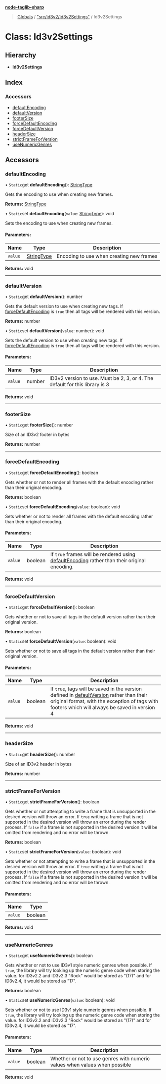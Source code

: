 **[node-taglib-sharp](../README.md)**

> [Globals](../globals.md) / ["src/id3v2/id3v2Settings"](../modules/_src_id3v2_id3v2settings_.md) / Id3v2Settings

# Class: Id3v2Settings

## Hierarchy

* **Id3v2Settings**

## Index

### Accessors

* [defaultEncoding](_src_id3v2_id3v2settings_.id3v2settings.md#defaultencoding)
* [defaultVersion](_src_id3v2_id3v2settings_.id3v2settings.md#defaultversion)
* [footerSize](_src_id3v2_id3v2settings_.id3v2settings.md#footersize)
* [forceDefaultEncoding](_src_id3v2_id3v2settings_.id3v2settings.md#forcedefaultencoding)
* [forceDefaultVersion](_src_id3v2_id3v2settings_.id3v2settings.md#forcedefaultversion)
* [headerSize](_src_id3v2_id3v2settings_.id3v2settings.md#headersize)
* [strictFrameForVersion](_src_id3v2_id3v2settings_.id3v2settings.md#strictframeforversion)
* [useNumericGenres](_src_id3v2_id3v2settings_.id3v2settings.md#usenumericgenres)

## Accessors

### defaultEncoding

• `Static`get **defaultEncoding**(): [StringType](../enums/_src_bytevector_.stringtype.md)

Gets the encoding to use when creating new frames.

**Returns:** [StringType](../enums/_src_bytevector_.stringtype.md)

• `Static`set **defaultEncoding**(`value`: [StringType](../enums/_src_bytevector_.stringtype.md)): void

Sets the encoding to use when creating new frames.

#### Parameters:

Name | Type | Description |
------ | ------ | ------ |
`value` | [StringType](../enums/_src_bytevector_.stringtype.md) | Encoding to use when creating new frames  |

**Returns:** void

___

### defaultVersion

• `Static`get **defaultVersion**(): number

Gets the default version to use when creating new tags.
If [forceDefaultEncoding](_src_id3v2_id3v2settings_.id3v2settings.md#forcedefaultencoding) is `true` then all tags will be rendered with this version.

**Returns:** number

• `Static`set **defaultVersion**(`value`: number): void

Sets the default version to use when creating new tags.
If [forceDefaultEncoding](_src_id3v2_id3v2settings_.id3v2settings.md#forcedefaultencoding) is `true` then all tags will be rendered with this version.

#### Parameters:

Name | Type | Description |
------ | ------ | ------ |
`value` | number | ID3v2 version to use. Must be 2, 3, or 4. The default for this library is 3  |

**Returns:** void

___

### footerSize

• `Static`get **footerSize**(): number

Size of an ID3v2 footer in bytes

**Returns:** number

___

### forceDefaultEncoding

• `Static`get **forceDefaultEncoding**(): boolean

Gets whether or not to render all frames with the default encoding rather than their
original encoding.

**Returns:** boolean

• `Static`set **forceDefaultEncoding**(`value`: boolean): void

Sets whether or not to render all frames with the default encoding rather than their
original encoding.

#### Parameters:

Name | Type | Description |
------ | ------ | ------ |
`value` | boolean | If `true` frames will be rendered using [defaultEncoding](_src_id3v2_id3v2settings_.id3v2settings.md#defaultencoding) rather than     their original encoding.  |

**Returns:** void

___

### forceDefaultVersion

• `Static`get **forceDefaultVersion**(): boolean

Gets whether or not to save all tags in the default version rather than their original
version.

**Returns:** boolean

• `Static`set **forceDefaultVersion**(`value`: boolean): void

Sets whether or not to save all tags in the default version rather than their original
version.

#### Parameters:

Name | Type | Description |
------ | ------ | ------ |
`value` | boolean | If `true`, tags will be saved in the version defined in [defaultVersion](_src_id3v2_id3v2settings_.id3v2settings.md#defaultversion)     rather than their original format, with the exception of tags with footers which will     always be saved in version 4  |

**Returns:** void

___

### headerSize

• `Static`get **headerSize**(): number

Size of an ID3v2 header in bytes

**Returns:** number

___

### strictFrameForVersion

• `Static`get **strictFrameForVersion**(): boolean

Gets whether or not attempting to write a frame that is unsupported in the desired version
will throw an error.
If `true` writing a frame that is not supported in the desired version will throw an error
during the render process. If `false` if a frame is not supported in the desired version it
will be omitted from rendering and no error will be thrown.

**Returns:** boolean

• `Static`set **strictFrameForVersion**(`value`: boolean): void

Sets whether or not attempting to write a frame that is unsupported in the desired version
will throw an error.
If `true` writing a frame that is not supported in the desired version will throw an error
during the render process. If `false` if a frame is not supported in the desired version it
will be omitted from rendering and no error will be thrown.

#### Parameters:

Name | Type |
------ | ------ |
`value` | boolean |

**Returns:** void

___

### useNumericGenres

• `Static`get **useNumericGenres**(): boolean

Gets whether or not to use ID3v1 style numeric genres when possible.
If `true`, the library will try looking up the numeric genre code when storing the value.
for ID3v2.2 and ID3v2.3 "Rock" would be stored as "(17)" and for ID3v2.4, it would be
stored as "17".

**Returns:** boolean

• `Static`set **useNumericGenres**(`value`: boolean): void

Sets whether or not to use ID3v1 style numeric genres when possible.
If `true`, the library will try looking up the numeric genre code when storing the value.
for ID3v2.2 and ID3v2.3 "Rock" would be stored as "(17)" and for ID3v2.4, it would be
stored as "17".

#### Parameters:

Name | Type | Description |
------ | ------ | ------ |
`value` | boolean | Whether or not to use genres with numeric values when values when possible  |

**Returns:** void
